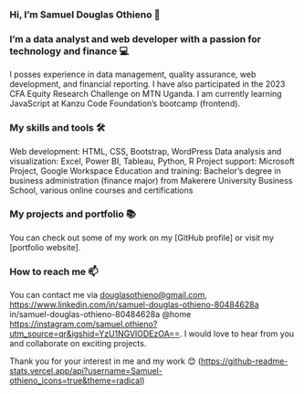 ### Hi, I’m Samuel Douglas Othieno 👋
### I’m a data analyst and web developer with a passion for technology and finance 💻
I posses experience in data management, quality assurance, web development, and financial reporting. I have also participated in the 2023 CFA Equity Research Challenge on MTN Uganda. I am currently learning JavaScript at Kanzu Code Foundation’s bootcamp (frontend).

### My skills and tools 🛠️
Web development: HTML, CSS, Bootstrap, WordPress
Data analysis and visualization: Excel, Power BI, Tableau, Python, R
Project support: Microsoft Project, Google Workspace
Education and training: Bachelor’s degree in business administration (finance major) from Makerere University Business School, various online courses and certifications
### My projects and portfolio 📚
You can check out some of my work on my [GitHub profile] or visit my [portfolio website].

### How to reach me 📫
You can contact me via douglasothieno@gmail.com, https://www.linkedin.com/in/samuel-douglas-othieno-80484628a
in/samuel-douglas-othieno-80484628a
@home
https://instagram.com/samuel.othieno?utm_source=qr&igshid=YzU1NGVlODEzOA==. I would love to hear from you and collaborate on exciting projects.

Thank you for your interest in me and my work 😊
(https://github-readme-stats.vercel.app/api?username=Samuel-othieno_icons=true&theme=radical)
